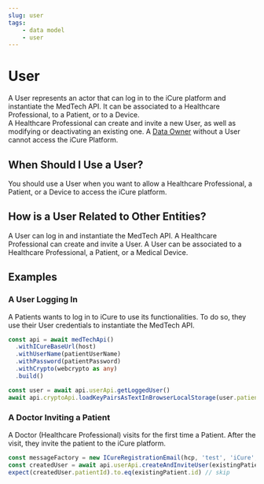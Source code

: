 ```yaml
---
slug: user
tags:
    - data model
    - user
---
```

# User

A User represents an actor that can log in to the iCure platform and instantiate the MedTech API. It can be associated 
to a Healthcare Professional, to a Patient, or to a Device.  
A Healthcare Professional can create and invite a new User, as well as modifying or deactivating an existing one.
A [Data Owner](/sdks/glossary#data-owner) without a User cannot access the iCure Platform.

## When Should I Use a User?

You should use a User when you want to allow a Healthcare Professional, a Patient, or a Device to access the iCure 
platform.

## How is a User Related to Other Entities?

A User can log in and instantiate the MedTech API.
A Healthcare Professional can create and invite a User.
A User can be associated to a Healthcare Professional, a Patient, or a Medical Device.

## Examples

### A User Logging In

A Patients wants to log in to iCure to use its functionalities. To do so, they use their User credentials to instantiate
the MedTech API.

<!-- file://code-samples/explanation/patient-creates-data-sample/index.mts snippet:patient logs in-->
```typescript
const api = await medTechApi()
  .withICureBaseUrl(host)
  .withUserName(patientUserName)
  .withPassword(patientPassword)
  .withCrypto(webcrypto as any)
  .build()

const user = await api.userApi.getLoggedUser()
await api.cryptoApi.loadKeyPairsAsTextInBrowserLocalStorage(user.patientId, hex2ua(patientPrivKey))
```

### A Doctor Inviting a Patient

A Doctor (Healthcare Professional) visits for the first time a Patient. After the visit, they invite the patient 
to the iCure platform.

<!-- file://code-samples/explanation/doctor-invites-a-patient/index.mts snippet:doctor invites user-->
```typescript
const messageFactory = new ICureRegistrationEmail(hcp, 'test', 'iCure', existingPatient)
const createdUser = await api.userApi.createAndInviteUser(existingPatient, messageFactory)
expect(createdUser.patientId).to.eq(existingPatient.id) // skip
```

